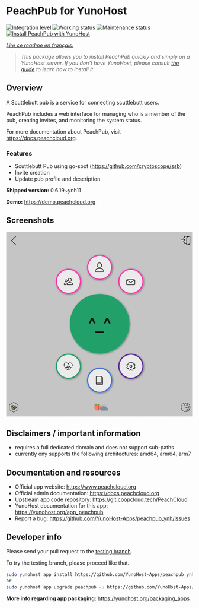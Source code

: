 <!--
N.B.: This README was automatically generated by https://github.com/YunoHost/apps/tree/master/tools/README-generator
It shall NOT be edited by hand.
-->

# PeachPub for YunoHost

[![Integration level](https://dash.yunohost.org/integration/peachpub.svg)](https://dash.yunohost.org/appci/app/peachpub) ![Working status](https://ci-apps.yunohost.org/ci/badges/peachpub.status.svg) ![Maintenance status](https://ci-apps.yunohost.org/ci/badges/peachpub.maintain.svg)  
[![Install PeachPub with YunoHost](https://install-app.yunohost.org/install-with-yunohost.svg)](https://install-app.yunohost.org/?app=peachpub)

*[Lire ce readme en français.](./README_fr.md)*

> *This package allows you to install PeachPub quickly and simply on a YunoHost server.
If you don't have YunoHost, please consult [the guide](https://yunohost.org/#/install) to learn how to install it.*

## Overview

A Scuttlebutt pub is a service for connecting scuttlebutt users.

PeachPub includes a web interface for managing who is a member of the pub, creating invites, and monitoring the system status. 

For more documentation about PeachPub, visit https://docs.peachcloud.org. 

### Features

- Scuttlebutt Pub using go-sbot (https://github.com/cryptoscope/ssb)
- Invite creation 
- Update pub profile and description

**Shipped version:** 0.6.19~ynh11


**Demo:** https://demo.peachcloud.org

## Screenshots

![Screenshot of PeachPub](./doc/screenshots/Peachcloud-Screenshot.png)

## Disclaimers / important information

 - requires a full dedicated domain and does not support sub-paths
 - currently ony supports the following architectures: amd64, arm64, arm7
## Documentation and resources

* Official app website: <https://www.peachcloud.org>
* Official admin documentation: <https://docs.peachcloud.org>
* Upstream app code repository: <https://git.coopcloud.tech/PeachCloud>
* YunoHost documentation for this app: <https://yunohost.org/app_peachpub>
* Report a bug: <https://github.com/YunoHost-Apps/peachpub_ynh/issues>

## Developer info

Please send your pull request to the [testing branch](https://github.com/YunoHost-Apps/peachpub_ynh/tree/testing).

To try the testing branch, please proceed like that.

``` bash
sudo yunohost app install https://github.com/YunoHost-Apps/peachpub_ynh/tree/testing --debug
or
sudo yunohost app upgrade peachpub -u https://github.com/YunoHost-Apps/peachpub_ynh/tree/testing --debug
```

**More info regarding app packaging:** <https://yunohost.org/packaging_apps>
